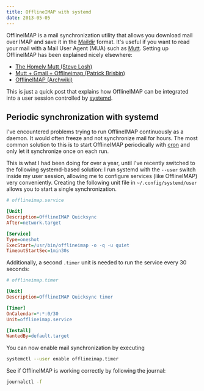 ```yaml
---
title: OfflineIMAP with systemd
date: 2013-05-05
---
```


OfflineIMAP is a mail synchronization utility that allows you download mail over IMAP and save it in the [Maildir](https://en.wikipedia.org/wiki/Maildir) format. It's useful if you want to read your mail with a Mail User Agent (MUA) such as [Mutt](http://www.mutt.org/). Setting up OfflineIMAP has been explained nicely elsewhere:

* [The Homely Mutt (Steve Losh)](http://stevelosh.com/blog/2012/10/the-homely-mutt/)
* [Mutt + Gmail + Offlineimap (Patrick Brisbin)](http://pbrisbin.com/posts/mutt_gmail_offlineimap)
* [OfflineIMAP (Archwiki)](https://wiki.archlinux.org/index.php/OfflineIMAP)

This is just a quick post that explains how OfflineIMAP can be integrated into a user session controlled by [systemd](http://www.freedesktop.org/wiki/Software/systemd).

## Periodic synchronization with systemd

I've encountered problems trying to run OfflineIMAP continuously as a daemon.
It would often freeze and not synchronize mail for hours.
The most common solution to this is to start OfflineIMAP periodically with [cron](http://en.wikipedia.org/wiki/Cron) and only let it synchronize once on each run.

This is what I had been doing for over a year, until I've recently switched to the following systemd-based solution:
I run systemd with the `--user` switch inside my user session, allowing me to configure services (like OfflineIMAP) very conveniently.
Creating the following unit file in `~/.config/systemd/user` allows you to start a single synchronization.

```ini
# offlineimap.service

[Unit]
Description=OfflineIMAP Quicksync
After=network.target

[Service]
Type=oneshot
ExecStart=/usr/bin/offlineimap -o -q -u quiet
TimeoutStartSec=1min30s
```

Additionally, a second `.timer` unit is needed to run the service every 30 seconds:

```ini
# offlineimap.timer

[Unit]
Description=OfflineIMAP Quicksync timer

[Timer]
OnCalendar=*:*:0/30
Unit=offlineimap.service

[Install]
WantedBy=default.target
```

You can now enable mail synchronization by executing

```bash
systemctl --user enable offlineimap.timer
```

See if OfflineIMAP is working correctly by following the journal:

```bash
journalctl -f
```

